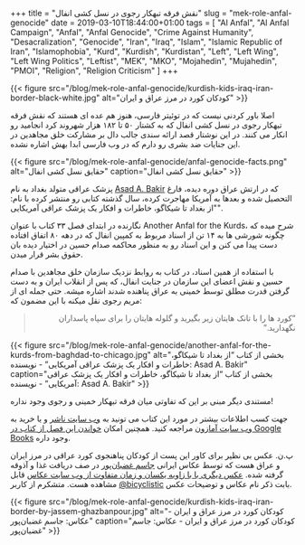 +++
title = "نقش فرقه تبهکار رجوی در نسل کشی انفال"
slug = "mek-role-anfal-genocide"
date = 2019-03-10T18:44:00+01:00
tags = [ "Al Anfal", "Al Anfal Campaign", "Anfal", "Anfal Genocide", "Crime Against Humanity", "Desacralization", "Genocide", "Iran", "Iraq", "Islam", "Islamic Republic of Iran", "Islamophobia", "Kurd", "Kurdish", "Kurdistan", "Left", "Left Wing", "Left Wing Politics", "Leftist", "MEK", "MKO", "Mojahedin", "Mujahedin", "PMOI", "Religion", "Religion Criticism" ]
+++

{{< figure src="/blog/mek-role-anfal-genocide/kurdish-kids-iraq-iran-border-black-white.jpg" alt="کودکان کورد در مرز عراق و ایران" >}}

اصلا باور کردنی نیست که در توئیتر فارسی، هنوز هم عده ای هستند که نقش فرقه تبهکار رجوی در نسل کشی انفال که به کشتار ۵۰ تا ۱۸۲ هزار شهروند کرد انجامید رو انکار می کنند. در این نوشتار قصد ارائه سندی جالب دال بر مشارکت خلق مجاهدین در این جنایات ضد بشری رو دارم که در وب فارسی ابدا بهش اشاره نشده.

{{< figure src="/blog/mek-role-anfal-genocide/anfal-genocide-facts.png" alt="حقایق نسل کشی انفال" caption="حقایق نسل کشی انفال" >}}

<!--more-->

پزشک عراقی متولد بغداد به نام [Asad A. Bakir](https://www.linkedin.com/in/asad-bakir-90506b63) که در ارتش عراق دوره دیده، فارغ التحصیل شده و بعدها به آمریکا مهاجرت کرده، سال گذشته کتابی رو منتشر کرده با نام: "از بغداد تا شیکاگو، خاطرات و افکار یک پزشک عراقی آمریکایی".

نگارنده در ابتدای فصل ۳۳ کتاب با عنوان Another Anfal for the Kurds، شرح میده که چگونه شورشی ها به ۱۴ تن از اسناد مربوط به کمپین انفال که در دهه ۸۰ اتفاق افتاده دست پیدا می کنن و این اسناد رو به منظور محاکمه صدام حسین در اختیار دیده بان حقوق بشر قرار میدن.

با استفاده از همین اسناد، در کتاب به روابط نزدیک سازمان خلق مجاهدین با صدام حسین و نقش اعضای این سازمان در جنایت انفال، که پس از انقلاب ایران و به دست گرفتن قدرت مطلق توسط خمینی به عراق پناهنده شدند اشاره میشه. حتی جمله ای از مریم رجوی نقل میکنه با این مضمون که:

<div style="direction: rtl !important;">
<blockquote>
“کورد ها را با تانک هایتان زیر بگیرید و گلوله هایتان را برای سپاه پاسداران نگهدارید.”
</blockquote>
</div>

{{< figure src="/blog/mek-role-anfal-genocide/another-anfal-for-the-kurds-from-baghdad-to-chicago.jpg" alt="بخشی از کتاب “از بغداد تا شیکاگو، خاطرات و افکار یک پزشک عراقی آمریکایی” - نویسنده: Asad A. Bakir" caption="بخشی از کتاب “از بغداد تا شیکاگو، خاطرات و افکار یک پزشک عراقی آمریکایی” - نویسنده: Asad A. Bakir" >}}

مستندی دیگر مبنی بر این که تفاوتی میان فرقه تبهکار خمینی و رجوی وجود نداره!

 جهت کسب اطلاعات بیشتر در مورد این کتاب می تونید به [وب سایت ناشر](https://www.archwaypublishing.com/Bookstore/BookDetail.aspx?Book=758011) و یا خرید به [وب سایت آمازون](https://www.amazon.com/Baghdad-Chicago-Reflections-Iraqi-American-Physician/dp/1480857718) مراجعه کنید. همچنین امکان [خواندن این فصل از کتاب در Google Books](https://books.google.nl/books?id=fm1aDwAAQBAJ&pg=PT402&lpg=PT402&source=bl&ots=DGYyEGDzrD&sig=ACfU3U2uTwmF7AN5Ko0RNpmxw8Gjt0nkEg&hl=en&sa=X&ved=2ahUKEwic3piH1PfgAhWHxoUKHf4tDhEQ6AEwDnoECAIQAQ#v=onepage&q&f=false
) وجود داره.

پ.ن. عکس بی نظیر برای کاور این پست از کودکان پناهنجوی کورد عراقی در مرز ایران و عراق هست که توسط عکاس ایرانی [جاسم غضبان‌پور](http://www.jassem-photographer.com/) در صف دریافت غذا و آذوقه گرفته شده. [عکس دیگری با با زاویه یکسان و زمان متفاوت از وب سایت عکاس](http://www.jassem-photographer.com/wp/war/) قابل مشاهده هست. متشکرم از کاربر [@bicyclistic](https://twitter.com/bicyclistic) بابت ذکر نام عکاس و توضیحات عکس.

{{< figure src="/blog/mek-role-anfal-genocide/kurdish-kids-iraq-iran-border-by-jassem-ghazbanpour.jpg" alt="کودکان کورد در مرز عراق و ایران - عکاس: جاسم غضبان‌پور" caption="کودکان کورد در مرز عراق و ایران - عکاس: جاسم غضبان‌پور" >}}
